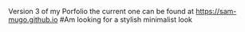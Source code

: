 
Version 3 of my Porfolio the current one can be found at https://sam-mugo.github.io
#Am looking for a stylish minimalist look